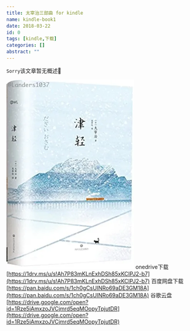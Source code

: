 ```yaml
---
title: 太宰治三部曲 for kindle
name: kindle-book1
date: 2018-03-22
id: 0
tags: [kindle,下载]
categories: []
abstract: ""
---
```

<code>Sorry</code>该文章暂无概述💊
<!--more-->

![](/images/kindle-book1.webp) 
onedrive下载 [https://1drv.ms/u/s!Ah7P83mKLnExhDSh85xKCIPJ2-b7](https://1drv.ms/u/s!Ah7P83mKLnExhDSh85xKCIPJ2-b7) 
百度网盘下载 [https://pan.baidu.com/s/1ch0gCsUINRo69aDE3GM18A](https://pan.baidu.com/s/1ch0gCsUINRo69aDE3GM18A) 
谷歌云盘 [https://drive.google.com/open?id=1Rze5iAmxzoJVCjmrd5eqMOopyTpjutDR](https://drive.google.com/open?id=1Rze5iAmxzoJVCjmrd5eqMOopyTpjutDR)